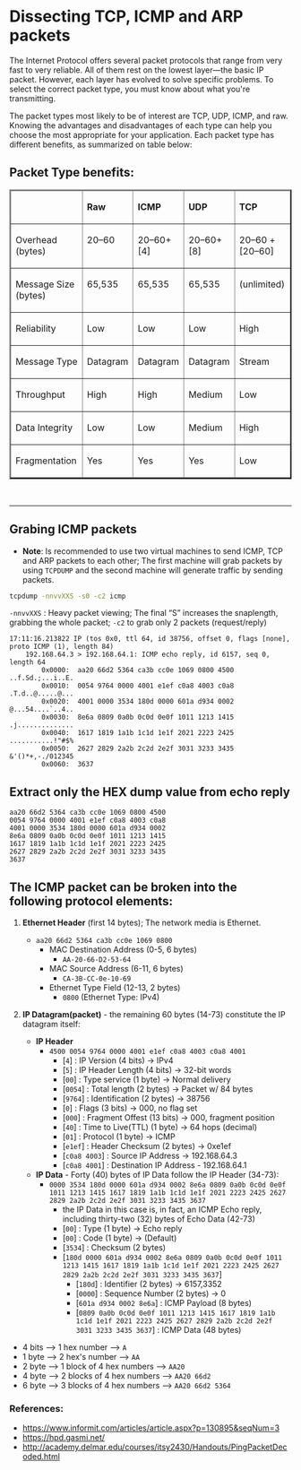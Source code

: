 # Dissecting TCP, ICMP and ARP packets
The Internet Protocol offers several packet protocols that range from very fast to very reliable. All of them rest on the lowest layer—the basic IP packet. However, each layer has evolved to solve specific problems. To select the correct packet type, you must know about what you're transmitting.

The packet types most likely to be of interest are TCP, UDP, ICMP, and raw. Knowing the advantages and disadvantages of each type can help you choose the most appropriate for your application. Each packet type has different benefits, as summarized on table below:

## Packet Type benefits:
<table cellspacing="2" cellpadding="2" border="2">
  <colgroup> <col width="108"> <col width="60"> <col width="62"> <col width="63"> 
  <col width="67"> </colgroup> <thead> 
  <tr valign="TOP"> 
    <td colspan="1" rowspan="1" width="118" valign="TOP"> 
      <p>&nbsp;</p>
    </td>
    <td colspan="1" rowspan="1" width="59" valign="TOP"> 
      <p><b>Raw</b></p>
    </td>
    <td colspan="1" rowspan="1" width="62" valign="TOP"> 
      <p><b>ICMP</b></p>
    </td>
    <td colspan="1" rowspan="1" width="61" valign="TOP"> 
      <p><b>UDP</b></p>
    </td>
    <td colspan="1" rowspan="1" width="88" valign="TOP"> 
      <p><b>TCP</b></p>
    </td>
  </tr>
  </thead> <tbody> 
  <tr valign="TOP"> 
    <td colspan="1" rowspan="1" width="118" valign="TOP"> 
      <p>Overhead (bytes)</p>
    </td>
    <td colspan="1" rowspan="1" width="59" valign="TOP"> 
      <p>20–60</p>
    </td>
    <td colspan="1" rowspan="1" width="62" valign="TOP"> 
      <p>20–60+[4]</p>
    </td>
    <td colspan="1" rowspan="1" width="61" valign="TOP"> 
      <p>20–60+[8]</p>
    </td>
    <td colspan="1" rowspan="1" width="88" valign="TOP"> 
      <p>20–60 +[20–60]</p>
    </td>
  </tr>
  <tr valign="TOP"> 
    <td colspan="1" rowspan="1" width="118" valign="TOP"> 
      <p>Message Size (bytes)</p>
    </td>
    <td colspan="1" rowspan="1" width="59" valign="TOP"> 
      <p>65,535</p>
    </td>
    <td colspan="1" rowspan="1" width="62" valign="TOP"> 
      <p>65,535</p>
    </td>
    <td colspan="1" rowspan="1" width="61" valign="TOP"> 
      <p>65,535</p>
    </td>
    <td colspan="1" rowspan="1" width="88" valign="TOP"> 
      <p>(unlimited)</p>
    </td>
  </tr>
  <tr valign="TOP"> 
    <td colspan="1" rowspan="1" width="118" valign="TOP"> 
      <p>Reliability</p>
    </td>
    <td colspan="1" rowspan="1" width="59" valign="TOP"> 
      <p>Low</p>
    </td>
    <td colspan="1" rowspan="1" width="62" valign="TOP"> 
      <p>Low</p>
    </td>
    <td colspan="1" rowspan="1" width="61" valign="TOP"> 
      <p>Low</p>
    </td>
    <td colspan="1" rowspan="1" width="88" valign="TOP"> 
      <p>High</p>
    </td>
  </tr>
  <tr valign="TOP"> 
    <td colspan="1" rowspan="1" width="118" valign="TOP"> 
      <p>Message Type</p>
    </td>
    <td colspan="1" rowspan="1" width="59" valign="TOP"> 
      <p>Datagram</p>
    </td>
    <td colspan="1" rowspan="1" width="62" valign="TOP"> 
      <p>Datagram</p>
    </td>
    <td colspan="1" rowspan="1" width="61" valign="TOP"> 
      <p>Datagram</p>
    </td>
    <td colspan="1" rowspan="1" width="88" valign="TOP"> 
      <p>Stream</p>
    </td>
  </tr>
  <tr valign="TOP"> 
    <td colspan="1" rowspan="1" width="118" valign="TOP"> 
      <p>Throughput</p>
    </td>
    <td colspan="1" rowspan="1" width="59" valign="TOP"> 
      <p>High</p>
    </td>
    <td colspan="1" rowspan="1" width="62" valign="TOP"> 
      <p>High</p>
    </td>
    <td colspan="1" rowspan="1" width="61" valign="TOP"> 
      <p>Medium</p>
    </td>
    <td colspan="1" rowspan="1" width="88" valign="TOP"> 
      <p>Low</p>
    </td>
  </tr>
  <tr valign="TOP"> 
    <td colspan="1" rowspan="1" width="118" valign="TOP"> 
      <p>Data Integrity</p>
    </td>
    <td colspan="1" rowspan="1" width="59" valign="TOP"> 
      <p>Low</p>
    </td>
    <td colspan="1" rowspan="1" width="62" valign="TOP"> 
      <p>Low</p>
    </td>
    <td colspan="1" rowspan="1" width="61" valign="TOP"> 
      <p>Medium</p>
    </td>
    <td colspan="1" rowspan="1" width="88" valign="TOP"> 
      <p>High</p>
    </td>
  </tr>
  <tr valign="TOP"> 
    <td colspan="1" rowspan="1" width="118" valign="TOP"> 
      <p>Fragmentation</p>
    </td>
    <td colspan="1" rowspan="1" width="59" valign="TOP"> 
      <p>Yes</p>
    </td>
    <td colspan="1" rowspan="1" width="62" valign="TOP"> 
      <p>Yes</p>
    </td>
    <td colspan="1" rowspan="1" width="61" valign="TOP"> 
      <p>Yes</p>
    </td>
    <td colspan="1" rowspan="1" width="88" valign="TOP"> 
      <p>Low</p>
    </td>
  </tr>
  </tbody> 
</table>

<br>

* * * 

## Grabing ICMP packets


- **Note**: Is recommended to use two virtual machines to send ICMP, TCP and ARP packets to each other; The first machine will grab packets by using ```TCPDUMP``` and the second machine will generate traffic by sending packets.

```bash
tcpdump -nnvvXXS -s0 -c2 icmp
```

```-nnvvXXS``` : Heavy packet viewing; The final “S” increases the snaplength, grabbing the whole packet; ```-c2``` to grab only 2 packets (request/reply)

```log
17:11:16.213822 IP (tos 0x0, ttl 64, id 38756, offset 0, flags [none], proto ICMP (1), length 84)
    192.168.64.3 > 192.168.64.1: ICMP echo reply, id 6157, seq 0, length 64
        0x0000:  aa20 66d2 5364 ca3b cc0e 1069 0800 4500  ..f.Sd.;...i..E.
        0x0010:  0054 9764 0000 4001 e1ef c0a8 4003 c0a8  .T.d..@.....@...
        0x0020:  4001 0000 3534 180d 0000 601a d934 0002  @...54....`..4..
        0x0030:  8e6a 0809 0a0b 0c0d 0e0f 1011 1213 1415  .j..............
        0x0040:  1617 1819 1a1b 1c1d 1e1f 2021 2223 2425  ...........!"#$%
        0x0050:  2627 2829 2a2b 2c2d 2e2f 3031 3233 3435  &'()*+,-./012345
        0x0060:  3637     

```

## Extract only the HEX dump value from echo reply

```
aa20 66d2 5364 ca3b cc0e 1069 0800 4500 
0054 9764 0000 4001 e1ef c0a8 4003 c0a8
4001 0000 3534 180d 0000 601a d934 0002
8e6a 0809 0a0b 0c0d 0e0f 1011 1213 1415
1617 1819 1a1b 1c1d 1e1f 2021 2223 2425
2627 2829 2a2b 2c2d 2e2f 3031 3233 3435
3637
```

## The ICMP packet can be broken into the following protocol elements:
1) **Ethernet Header** (first 14 bytes); The network media is Ethernet.
    - ```aa20 66d2 5364 ca3b cc0e 1069 0800```
        - MAC Destination Address (0-5, 6 bytes)
            - ```AA-20-66-D2-53-64 ```
        - MAC Source Address (6-11, 6 bytes)
            - ```CA-3B-CC-0e-10-69```
        - Ethernet Type Field (12-13, 2 bytes)
            - ```0800``` (Ethernet Type: IPv4)

2) **IP Datagram(packet)** - the remaining 60 bytes (14-73) constitute the IP datagram itself:
    - **IP Header** 
        - ```4500 0054 9764 0000 4001 e1ef c0a8 4003 c0a8 4001```
            - [```4```] : IP Version (4 bits) → IPv4
            - [```5```] : IP Header Length (4 bits) → 32-bit words
            - [```00```] : Type service (1 byte) → Normal delivery
            - [```0054```] : Total length (2 bytes) → Packet w/ 84 bytes
            - [```9764```] : Identification (2 bytes) → 38756 
            - [```0```] : Flags (3 bits) → 000, no flag set
            - [```000```] : Fragment Offest (13 bits) → 000, fragment position
            - [```40```] : Time to Live(TTL) (1 byte) → 64 hops (decimal)
            - [```01```] : Protocol (1 byte) → ICMP
            - [```e1ef```] : Header Checksum (2 bytes) → 0xe1ef
            - [```c0a8 4003```] : Source IP Address → 192.168.64.3 
            - [```c0a8 4001```] : Destination IP Address - 192.168.64.1
    - **IP Data** - Forty (40) bytes of IP Data follow the IP Header (34-73):
        - ```0000 3534 180d 0000 601a d934 0002 8e6a 0809 0a0b 0c0d 0e0f 1011 1213 1415 1617 1819 1a1b 1c1d 1e1f 2021 2223 2425 2627 2829 2a2b 2c2d 2e2f 3031 3233 3435 3637```
            - the IP Data in this case is, in fact, an ICMP Echo reply, including thirty-two (32) bytes of Echo Data (42-73)
            - [```00```] : Type (1 byte) → Echo reply
            - [```00```] : Code (1 byte) → (Default)
            - [```3534```] : Checksum (2 bytes)
            - [```180d 0000 601a d934 0002 8e6a 0809 0a0b 0c0d 0e0f 1011 1213 1415 1617 1819 1a1b 1c1d 1e1f 2021 2223 2425 2627 2829 2a2b 2c2d 2e2f 3031 3233 3435 3637```]
                - [```180d```] : Identifier (2 bytes) → 6157,3352
                - [```0000```] : Sequence Number (2 bytes) → 0
                - [```601a d934 0002 8e6a```] : ICMP Payload (8 bytes) 
                - [```0809 0a0b 0c0d 0e0f 1011 1213 1415 1617 1819 1a1b 1c1d 1e1f 2021 2223 2425 2627 2829 2a2b 2c2d 2e2f 3031 3233 3435 3637```] : ICMP Data (48 bytes)


- 4 bits --> 1 hex number --> ```A```
- 1 byte --> 2 hex's number  --> ```AA```
- 2 byte --> 1 block of 4 hex numbers --> ```AA20```
- 4 byte --> 2 blocks of 4 hex numbers --> ```AA20 66d2```
- 6 byte --> 3 blocks of 4 hex numbers --> ```AA20 66d2 5364```

### References:
- https://www.informit.com/articles/article.aspx?p=130895&seqNum=3
- https://hpd.gasmi.net/
- http://academy.delmar.edu/courses/itsy2430/Handouts/PingPacketDecoded.html
